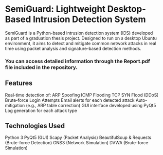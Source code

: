 
# SemiGuard: Lightweight Desktop-Based Intrusion Detection System
SemiGuard is a Python-based intrusion detection system (IDS) developed as part of a graduation thesis project. Designed to run on a desktop Ubuntu environment, it aims to detect and mitigate common network attacks in real time using packet analysis and signature-based detection methods.
### You can access detailed information through the Report.pdf file included in the repository.

## Features

Real-time detection of:
ARP Spoofing
ICMP Flooding
TCP SYN Flood (DDoS)
Brute-force Login Attempts
Email alerts for each detected attack
Auto-mitigation (e.g., ARP table correction)
GUI interface developed using PyQt5
Log generation for each attack type

## Technologies Used

Python 3
PyQt5 (GUI)
Scapy (Packet Analysis)
BeautifulSoup & Requests (Brute-force Detection)
GNS3 (Network Simulation)
DVWA (Brute-force Simulation)


